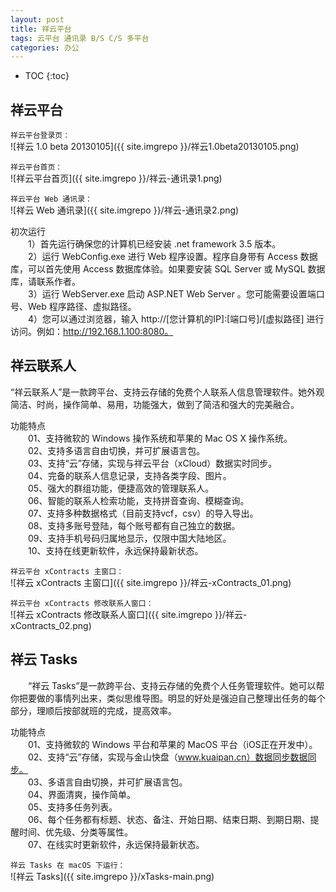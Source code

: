 ```yaml
---
layout: post
title: 祥云平台
tags: 云平台 通讯录 B/S C/S 多平台
categories: 办公
---
```


* TOC
{:toc}

## 祥云平台

`祥云平台登录页：`<br/>
![祥云 1.0 beta 20130105]({{ site.imgrepo }}/祥云1.0beta20130105.png)

`祥云平台首页：`<br/>
![祥云平台首页]({{ site.imgrepo }}/祥云-通讯录1.png)

`祥云平台 Web 通讯录：`<br/>
![祥云 Web 通讯录]({{ site.imgrepo }}/祥云-通讯录2.png)

初次运行
<br/>
　　1）首先运行确保您的计算机已经安装 .net framework 3.5 版本。<br/>
　　2）运行 WebConfig.exe 进行 Web 程序设置。程序自身带有 Access 数据库，可以首先使用 Access 数据库体验。如果要安装 SQL Server 或 MySQL 数据库，请联系作者。<br/>
　　3）运行 WebServer.exe 启动 ASP.NET Web Server 。您可能需要设置端口号、Web 程序路径、虚拟路径。<br/>
　　4）您可以通过浏览器，输入 http://[您计算机的IP]:[端口号]/[虚拟路径] 进行访问。例如：http://192.168.1.100:8080。<br/>


## 祥云联系人

“祥云联系人”是一款跨平台、支持云存储的免费个人联系人信息管理软件。她外观简洁、时尚，操作简单、易用，功能强大，做到了简洁和强大的完美融合。

功能特点
<br/>
　　01、支持微软的 Windows 操作系统和苹果的 Mac OS X 操作系统。<br/>
　　02、支持多语言自由切换，并可扩展语言包。<br/>
　　03、支持“云”存储，实现与祥云平台（xCloud）数据实时同步。<br/>
　　04、完备的联系人信息记录，支持各类字段、图片。<br/>
　　05、强大的群组功能，便捷高效的管理联系人。<br/>
　　06、智能的联系人检索功能，支持拼音查询、模糊查询。<br/>
　　07、支持多种数据格式（目前支持vcf，csv）的导入导出。<br/>
　　08、支持多账号登陆，每个账号都有自己独立的数据。<br/>
　　09、支持手机号码归属地显示，仅限中国大陆地区。<br/>
　　10、支持在线更新软件，永远保持最新状态。<br/>

`祥云平台 xContracts 主窗口：`<br/>
![祥云 xContracts 主窗口]({{ site.imgrepo }}/祥云-xContracts_01.png)

`祥云平台 xContracts 修改联系人窗口：`<br/>
![祥云 xContracts 修改联系人窗口]({{ site.imgrepo }}/祥云-xContracts_02.png)

## 祥云 Tasks

　　“祥云 Tasks”是一款跨平台、支持云存储的免费个人任务管理软件。她可以帮你把要做的事情列出来，类似思维导图。明显的好处是强迫自己整理出任务的每个部分，理顺后按部就班的完成，提高效率。

功能特点
<br/>
　　01、支持微软的 Windows 平台和苹果的 MacOS 平台（iOS正在开发中）。<br/>
　　02、支持“云”存储，实现与金山快盘（www.kuaipan.cn）数据同步数据同步。<br/>
　　03、多语言自由切换，并可扩展语言包。<br/>
　　04、界面清爽，操作简单。<br/>
　　05、支持多任务列表。<br/>
　　06、每个任务都有标题、状态、备注、开始日期、结束日期、到期日期、提醒时间、优先级、分类等属性。<br/>
　　07、在线实时更新软件，永远保持最新状态。<br/>

`祥云 Tasks 在 macOS 下运行：`<br/>
![祥云 Tasks]({{ site.imgrepo }}/xTasks-main.png)